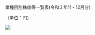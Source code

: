 業種目別株価等一覧表(令和３年11・12月分)

（単位：円）

![](https://www.nta.go.jp/tmp/449bd31a-f132-46f2-b856-0cfe446dfa7b/images/18d938f92fb9538d202679dc0844ee85f17d1b5cdba04d6024535d05c609f90c.jpg)